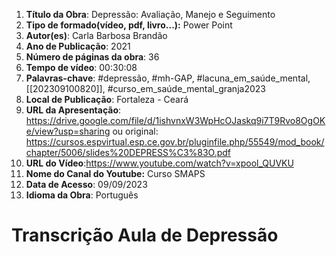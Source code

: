 1. **Título da Obra**: Depressão: Avaliação, Manejo e Seguimento
2. **Tipo de formado(vídeo, pdf, livro...):** Power Point
3. **Autor(es)**: Carla Barbosa Brandão
4. **Ano de Publicação**: 2021
7. **Número de páginas da obra**: 36
8. **Tempo de vídeo**: 00:30:08
9. **Palavras-chave**: #depressão, #mh-GAP, #lacuna_em_saúde_mental, [[202309100820]], #curso_em_saúde_mental_granja2023 
10. **Local de Publicação**:  Fortaleza - Ceará
11. **URL da Apresentação**: https://drive.google.com/file/d/1ishvnxW3WpHcOJaskq9i7T9Rvo8OgOKe/view?usp=sharing ou original: https://cursos.espvirtual.esp.ce.gov.br/pluginfile.php/55549/mod_book/chapter/5006/slides%20DEPRESS%C3%83O.pdf
12. **URL do Vídeo**:https://www.youtube.com/watch?v=xpool_QUVKU
13. **Nome do Canal do Youtube:** Curso SMAPS
14. **Data de Acesso**: 09/09/2023
15. **Idioma da Obra**: Português
 

# Transcrição Aula de Depressão
